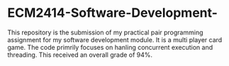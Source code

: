 # ECM2414-Software-Development-
This repository is the submission of my practical pair programming assignment for my software development module.
It is a multi player card game.
The code primrily focuses on hanling concurrent execution and threading. 
This received an overall grade of 94%.


